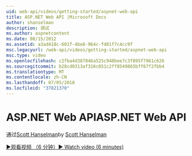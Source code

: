 ```yaml
---
uid: web-api/videos/getting-started/aspnet-web-api
title: ASP.NET Web API |Microsoft Docs
author: shanselman
description: 调试
ms.author: aspnetcontent
ms.date: 08/15/2012
ms.assetid: a3ad418c-601f-4be8-964c-fd81f7c4cc9f
msc.legacyurl: /web-api/videos/getting-started/aspnet-web-api
msc.type: video
ms.openlocfilehash: c2fba4d387046a525c940bee7c3f895f7961c626
ms.sourcegitcommit: b28cd0313af316c051c2ff8549865bff67f2fbb4
ms.translationtype: MT
ms.contentlocale: zh-CN
ms.lasthandoff: 07/05/2018
ms.locfileid: "37821370"
---
```

<a name="aspnet-web-api"></a><span data-ttu-id="f930c-103">ASP.NET Web API</span><span class="sxs-lookup"><span data-stu-id="f930c-103">ASP.NET Web API</span></span>
====================
<span data-ttu-id="f930c-104">通过[Scott Hanselman](https://github.com/shanselman)</span><span class="sxs-lookup"><span data-stu-id="f930c-104">by [Scott Hanselman](https://github.com/shanselman)</span></span>

[<span data-ttu-id="f930c-105">&#9654;观看视频 （6 分钟）</span><span class="sxs-lookup"><span data-stu-id="f930c-105">&#9654; Watch video (6 minutes)</span></span>](https://channel9.msdn.com/Blogs/ASP-NET-Site-Videos/aspnet-web-api)
